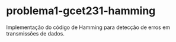 # problema1-gcet231-hamming
 Implementação do código de Hamming para detecção de erros em transmissões de dados.
